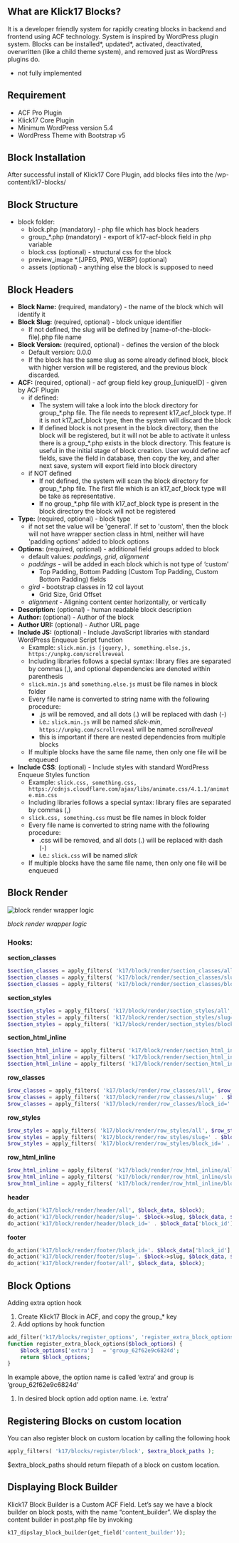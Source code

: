 ## What are Klick17 Blocks?

It is a developer friendly system for rapidly creating blocks in backend and frontend using ACF technology. System is inspired by WordPress plugin system. Blocks can be installed*, updated*, activated, deactivated, overwritten (like a child theme system), and removed just as WordPress plugins do.

* not fully implemented

## Requirement

- ACF Pro Plugin
- Klick17 Core Plugin
- Minimum WordPress version 5.4
- WordPress Theme with Bootstrap v5

## Block Installation

After successful install of Klick17 Core Plugin, add blocks files into the /wp-content/k17-blocks/

## Block Structure

- block folder:
    - block.php (mandatory) - php file which has block headers
    - group_*.php (mandatory) - export of k17-acf-block field in php variable
    - block.css (optional) - structural css for the block
    - preview_image *.[JPEG, PNG, WEBP] (optional)
    - assets (optional) - anything else the block is supposed to need

## Block Headers

- **Block Name:** (required, mandatory) - the name of the block which will identify it
- **Block Slug:** (required, optional) - block unique identifier
    - If not defined, the slug will be defined by [name-of-the-block-file].php file name
- **Block Version:** (required, optional) - defines the version of the block
    - Default version: 0.0.0
    - If the block has the same slug as some already defined block, block with higher version will be registered, and the previous block discarded.
- **ACF:** (required, optional) - acf group field key group_[uniqueID] - given by ACF Plugin
    - if defined:
        - The system will take a look into the block directory for group_*.php file. The file needs to represent k17_acf_block type. If it is not k17_acf_block type, then the system will discard the block
        - If defined block is not present in the block directory, then the block will be registered, but it will not be able to activate it unless there is a group_*.php exists in the block directory. This feature is useful in the initial stage of block creation. User would define acf fields, save the field in database, then copy the key, and after next save, system will export field into block directory
    - if NOT defined
        - If not defined, the system will scan the block directory for group_*.php file. The first file which is an k17_acf_block type will be take as representative.
        - If no group_*.php file with k17_acf_block type is present in the block directory the block will not be registered
- **Type:** (required, optional) - block type
    - if not set the value will be 'general'. If set to 'custom', then the block will not have wrapper section class in html, neither will have 'padding options' added to block options
- **Options:** (required, optional) - additional field groups added to block
    - default values: *paddings, grid, alignment*
    - *paddings* - will be added in each block which is not type of ‘custom’
        - Top Padding, Bottom Padding (Custom Top Padding, Custom Bottom Padding) fields
    - *gird* - bootstrap classes in 12 col layout
        - Grid Size, Grid Offset
    - *alignment* - Aligning content center horizontally, or vertically
- **Description:** (optional) - human readable block description
- **Author:** (optional) - Author of the block
- **Author URI:** (optional) - Author URL page
- **Include JS:** (optional) - Include JavaScript libraries with standard WordPress Enqueue Script function
    - Example: `slick.min.js (jquery,), something.else.js, https://unpkg.com/scrollreveal`
    - Including libraries follows a special syntax: library files are separated by commas (,), and optional dependencies are denoted within parenthesis
    - `slick.min.js` and `something.else.js` must be file names in block folder
    - Every file name is converted to string name with the following procedure:
        - .js will be removed, and all dots (.) will be replaced with dash (-)
        - i.e.: `slick.min.js` will be named *slick-min*, `https://unpkg.com/scrollreveal` will be named *scrollreveal*
        - this is important if there are nested dependencies from multiple blocks
    - If multiple blocks have the same file name, then only one file will be enqueued
- **Include CSS**: (optional) - Include styles with standard WordPress Enqueue Styles function
    - Example: `slick.css, something.css, https://cdnjs.cloudflare.com/ajax/libs/animate.css/4.1.1/animate.min.css`
    - Including libraries follows a special syntax: library files are separated by commas (,)
    - `slick.css, something.css` must be file names in block folder
    - Every file name is converted to string name with the following procedure:
        - .css will be removed, and all dots (.) will be replaced with dash (-)
        - i.e.: `slick.css` will be named *slick*
    - If multiple blocks have the same file name, then only one file will be enqueued

## Block Render

![*block render wrapper logic*](https://i.ibb.co/PCkVMNk/Untitled-3.png)

*block render wrapper logic*

### Hooks:

**section_classes**

```php
$section_classes = apply_filters( 'k17/block/render/section_classes/all', $section_classes, $block_data, $block);
$section_classes = apply_filters( 'k17/block/render/section_classes/slug=' . $block->slug, $section_classes, $block_data, $block);
$section_classes = apply_filters( 'k17/block/render/section_classes/block_id=' . $block_data['block_id'], $section_classes, $block_data, $block);
```

**section_styles**

```php
$section_styles = apply_filters( 'k17/block/render/section_styles/all', $section_styles, $block_data, $block);
$section_styles = apply_filters( 'k17/block/render/section_styles/slug=' . $block->slug, $section_styles, $block_data, $block);
$section_styles = apply_filters( 'k17/block/render/section_styles/block_id=' . $block_data['block_id'], $section_styles, $block_data, $block);
```

**section_html_inline**

```php
$section_html_inline = apply_filters( 'k17/block/render/section_html_inline/all', $section_html_inline, $block_data, $block);
$section_html_inline = apply_filters( 'k17/block/render/section_html_inline/slug=' . $block->slug, $section_html_inline, $block_data, $block);
$section_html_inline = apply_filters( 'k17/block/render/section_html_inline/block_id=' . $block_data['block_id'], $section_html_inline, $block_data, $block);
```

**row_classes**

```php
$row_classes = apply_filters( 'k17/block/render/row_classes/all', $row_classes, $block_data, $block);
$row_classes = apply_filters( 'k17/block/render/row_classes/slug=' . $block->slug, $row_classes, $block_data, $block);
$row_classes = apply_filters( 'k17/block/render/row_classes/block_id=' . $block_data['block_id'], $row_classes, $block_data, $block);
```

**row_styles**

```php
$row_styles = apply_filters( 'k17/block/render/row_styles/all', $row_styles, $block_data, $block);
$row_styles = apply_filters( 'k17/block/render/row_styles/slug=' . $block->slug, $row_styles, $block_data, $block);
$row_styles = apply_filters( 'k17/block/render/row_styles/block_id=' . $block_data['block_id'], $row_styles, $block_data, $block);
```

**row_html_inline**

```php
$row_html_inline = apply_filters( 'k17/block/render/row_html_inline/all', $row_html_inline, $block_data, $block);
$row_html_inline = apply_filters( 'k17/block/render/row_html_inline/slug=' . $block->slug, $row_html_inline, $block_data, $block);
$row_html_inline = apply_filters( 'k17/block/render/row_html_inline/block_id=' . $block_data['block_id'], $row_html_inline, $block_data, $block);
```

**header**

```php
do_action('k17/block/render/header/all', $block_data, $block);
do_action('k17/block/render/header/slug='. $block->slug, $block_data, $block);
do_action('k17/block/render/header/block_id=' . $block_data['block_id'], $block_data, $block);
```

**footer**

```php
do_action('k17/block/render/footer/block_id='. $block_data['block_id'], $block_data, $block);
do_action('k17/block/render/footer/slug='. $block->slug, $block_data, $block);
do_action('k17/block/render/footer/all', $block_data, $block);
```

## Block Options

Adding extra option hook

1. Create Klick17 Block in ACF, and copy the group_* key
2. Add options by hook function

```php
add_filter('k17/blocks/register_options', 'register_extra_block_options');
function register_extra_block_options($block_options) {
	$block_options['extra']   = 'group_62f62e9c6824d';
	return $block_options;
}
```

In example above, the option name is called ‘extra’ and group is ‘group_62f62e9c6824d’

1. In desired block option add option name. i.e. ‘extra’

## Registering Blocks on custom location

You can also register block on custom location by calling the following hook

```php
apply_filters( 'k17/blocks/register/block', $extra_block_paths );
```

$extra_block_paths should return filepath of a block on custom location.

## Displaying Block Builder

Klick17 Block Builder is a Custom ACF Field. Let’s say we have a block builder on block posts, with the name “content_builder”. We display the content builder in post.php file by invoking

```php
k17_dipslay_block_builder(get_field('content_builder'));
```

